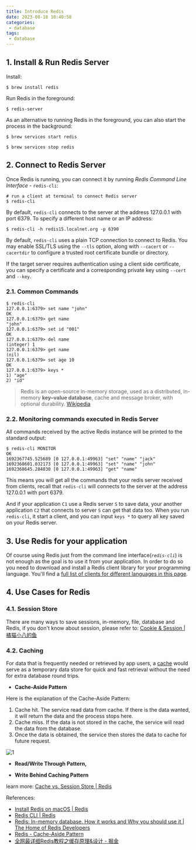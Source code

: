 ```yaml
---
title: Introduce Redis
date: 2023-08-18 10:40:58
categories:
 - database
tags:
 - database
---
```


## 1. Install & Run Redis Server

Install:

```shell
$ brew install redis
```

Run Redis in the foreground:

```shell
$ redis-server
```

As an alternative to running Redis in the foreground, you can also start the process in the background:

```shell
$ brew services start redis

$ brew services stop redis
```

## 2. Connect to Redis Server

Once Redis is running, you can connect it by running *Redis Command Line Interface* - `redis-cli`:

```shell
# run a client at terminal to connect Redis server
$ redis-cli
```

By default, `redis-cli` connects to the server at the address 127.0.0.1 with port 6379. To specify a different host name or an IP address:

```shell
$ redis-cli -h redis15.localnet.org -p 6390
```

By default, `redis-cli` uses a plain TCP connection to connect to Redis. You may enable SSL/TLS using the `--tls` option, along with `--cacert` or `--cacertdir` to configure a trusted root certificate bundle or directory.

If the target server requires authentication using a client side certificate, you can specify a certificate and a corresponding private key using `--cert` and `--key`.

### 2.1. Common Commands

```shell
$ redis-cli
127.0.0.1:6379> set name "john"
OK
127.0.0.1:6379> get name
"john"
127.0.0.1:6379> set id "001"
OK
127.0.0.1:6379> del name
(integer) 1
127.0.0.1:6379> get name
(nil)
127.0.0.1:6379> set age 10
OK
127.0.0.1:6379> keys *
1) "age"
2) "id"
```

>Redis is an open-source in-memory storage, used as a distributed, in-memory **key–value database**, cache and message broker, with optional durability. [Wikipedia](https://en.wikipedia.org/wiki/Redis)

### 2.2. Monitoring commands executed in Redis Server

All commands received by the active Redis instance will be printed to the standard output:

```shell
$ redis-cli MONITOR
OK
1692367745.525689 [0 127.0.0.1:49963] "set" "name" "jack"
1692368601.032173 [0 127.0.0.1:49963] "set" "name" "john"
1692368645.284030 [0 127.0.0.1:49963] "get" "name"
```

This means you will get all the commands that your redis server received from clients, recall that `redis-cli` will connects to the server at the address 127.0.0.1 with port 6379. 

And if your application `C1` use a Redis server `S` to save data, your another application `C2` that connects to server `S` can get that data too. When you run `redis-cli`, it start a client, and you can input `keys *` to query all key saved on your Redis server. 

## 3. Use Redis for your application

Of course using Redis just from the command line interface(*`redis-cli`*) is not enough as the goal is to use it from your application. In order to do so you need to download and install a Redis client library for your programming language. You'll find a [full list of clients for different languages in this page](https://redis.io/clients).

## 4. Use Cases for Redis

### 4.1. Session Store

There are many ways to save sessions, in-memory, file, database and Redis, if you don't know about session, please refer to: [Cookie & Session | 橘猫小八的鱼](https://davidzhu.xyz/post/cs-basics/005-session-cookie/)

### 4.2. Caching

For data that is frequently needed or retrieved by app users, a [cache](https://redislabs.com/redis-enterprise/use-cases/) would serve as a temporary data store for quick and fast retrieval without the need for extra database round trips. 

- **Cache-Aside Pattern** 

Here is the explanation of the Cache-Aside Pattern:

1. Cache hit. The service read data from cache. If there is the data wanted, it will return the data and the process stops here.
2. Cache miss. If the data is not stored in the cache, the service will read the data from the database.
3. Once the data is obtained, the service then stores the data to cache for future request.

![1](/001-intro-redis/1.png)

- **Read/Write Through Pattern,**

- **Write Behind Caching Pattern**

learn more: [Cache vs. Session Store | Redis](https://redis.com/blog/cache-vs-session-store/)

References: 

- [Install Redis on macOS | Redis](https://redis.io/docs/getting-started/installation/install-redis-on-mac-os/)
- [Redis CLI | Redis](https://redis.io/docs/ui/cli/)
- [Redis: In-memory database. How it works and Why you should use it | The Home of Redis Developers](https://developer.redis.com/explore/what-is-redis/)
- [Redis - Cache-Aside Pattern](https://medium.com/bliblidotcom-techblog/redis-cache-aside-pattern-72fff2e4f927)
- [全网最详细Redis教程之缓存原理&设计 - 掘金](https://juejin.cn/post/7044366350654898207)






